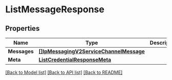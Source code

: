 # ListMessageResponse

## Properties

Name | Type | Description | Notes
------------ | ------------- | ------------- | -------------
**Messages** | [**[]IpMessagingV2ServiceChannelMessage**](IpMessagingV2ServiceChannelMessage.md) |  |[optional] 
**Meta** | [**ListCredentialResponseMeta**](ListCredentialResponseMeta.md) |  |[optional] 

[[Back to Model list]](../README.md#documentation-for-models) [[Back to API list]](../README.md#documentation-for-api-endpoints) [[Back to README]](../README.md)


